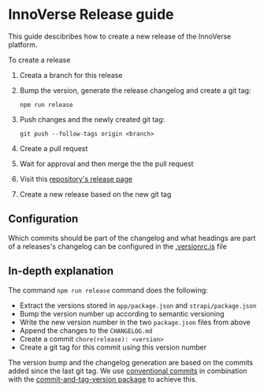 # InnoVerse Release guide

This guide descibribes how to create a new release of the InnoVerse platform.

To create a release

1. Creata a branch for this release
2. Bump the version, generate the release changelog and create a git tag:

   `npm run release`

3. Push changes and the newly created git tag:

   `git push --follow-tags origin <branch>`

4. Create a pull request
5. Wait for approval and then merge the the pull request
6. Visit this [repository's release page](https://github.com/openkfw/innoverse/releases)
7. Create a new release based on the new git tag

## Configuration

Which commits should be part of the changelog and what headings are part of a releases's changelog can be configured in the [.versionrc.js](/.versionrc.js) file

## In-depth explanation

The command `npm run release` command does the following:

- Extract the versions stored in `app/package.json` and `strapi/package.json`
- Bump the version number up according to semantic versioning
- Write the new version number in the two `package.json` files from above
- Append the changes to the `CHANGELOG.md`
- Create a commit `chore(release): <version>`
- Create a git tag for this commit using this version number

The version bump and the changelog generation are based on the commits added since the last git tag. We use [conventional commits](https://www.conventionalcommits.org/) in combination with the [commit-and-tag-version package](https://github.com/absolute-version/commit-and-tag-version) to achieve this.
